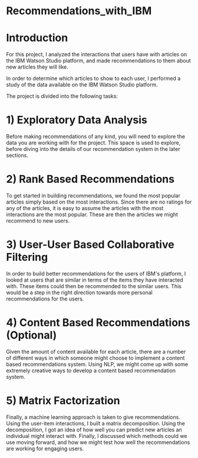 # Recommendations_with_IBM

# Introduction

For this project, I analyzed the interactions that users have with articles on the IBM Watson Studio platform, and made recommendations to them about new articles they will like. 

In order to determine which articles to show to each user, I performed a study of the data available on the IBM Watson Studio platform.  

The project is divided into the following tasks:

# 1) Exploratory Data Analysis

Before making recommendations of any kind, you will need to explore the data you are working with for the project. This space is used to explore, before diving into the details of our recommendation system in the later sections. 

# 2) Rank Based Recommendations

To get started in building recommendations, we found the most popular articles simply based on the most interactions. Since there are no ratings for any of the articles, it is easy to assume the articles with the most interactions are the most popular. These are then the articles we might recommend to new users.

# 3) User-User Based Collaborative Filtering

In order to build better recommendations for the users of IBM's platform, I looked at users that are similar in terms of the items they have interacted with. These items could then be recommended to the similar users. This would be a step in the right direction towards more personal recommendations for the users. 

# 4) Content Based Recommendations (Optional)

Given the amount of content available for each article, there are a number of different ways in which someone might choose to implement a content based recommendations system. Using NLP, we might come up with some extremely creative ways to develop a content based recommendation system. 

# 5) Matrix Factorization

Finally, a machine learning approach is taken to give recommendations. Using the user-item interactions, I built a matrix decomposition. Using the decomposition, I got an idea of how well you can predict new articles an individual might interact with. Finally, I discussed which methods could we use moving forward, and how we might test how well the recommendations are working for engaging users.
